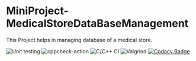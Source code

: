 # MiniProject-MedicalStoreDataBaseManagement
This Project helps in managing database of a medical store.

![Unit testing](https://github.com/stepin104447/MiniProject-MedicalStoreDataBaseManagement/workflows/Unit%20testing/badge.svg)
![cppcheck-action](https://github.com/stepin104447/MiniProject-MedicalStoreDataBaseManagement/workflows/cppcheck-action/badge.svg)
![C/C++ CI](https://github.com/stepin104447/MiniProject-MedicalStoreDataBaseManagement/workflows/C/C++%20CI/badge.svg)
![Valgrind](https://github.com/stepin104447/MiniProject-MedicalStoreDataBaseManagement/workflows/Valgrind/badge.svg)
[![Codacy Badge](https://app.codacy.com/project/badge/Grade/99cfd5851b2e449b887b48ac2a3af361)](https://www.codacy.com/gh/stepin104447/MiniProject-MedicalStoreDataBaseManagement/dashboard?utm_source=github.com&amp;utm_medium=referral&amp;utm_content=stepin104447/MiniProject-MedicalStoreDataBaseManagement&amp;utm_campaign=Badge_Grade)
